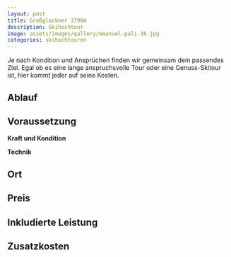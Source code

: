 ```yaml
---
layout: post
title: Großglockner 3798m
description: Skihochtour
image: assets/images/gallery/emanuel-pali-38.jpg
categories: skihochtouren
---
```


Je nach Kondition und Ansprüchen finden wir gemeinsam dein passendes Ziel. Egal ob es eine lange anspruchsvolle Tour oder eine Genuss-Skitour ist, hier kommt jeder auf seine Kosten.

## Ablauf

## Voraussetzung

**Kraft und Kondition**

**Technik**

## Ort

## Preis

## Inkludierte Leistung

## Zusatzkosten
